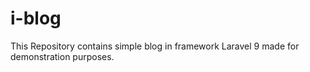 # i-blog
This Repository contains simple blog in framework Laravel 9 made for demonstration purposes.
